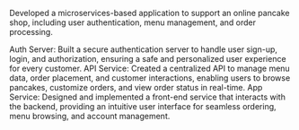 
Developed a microservices-based application to support an online pancake shop, including user authentication, menu management, and order processing.

Auth Server: Built a secure authentication server to handle user sign-up, login, and authorization, ensuring a safe and personalized user experience for every customer.
API Service: Created a centralized API to manage menu data, order placement, and customer interactions, enabling users to browse pancakes, customize orders, and view order status in real-time.
App Service: Designed and implemented a front-end service that interacts with the backend, providing an intuitive user interface for seamless ordering, menu browsing, and account management.
